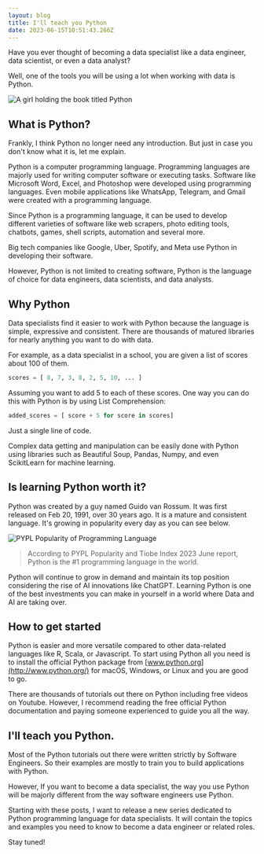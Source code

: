 ```yaml
---
layout: blog
title: I'll teach you Python
date: 2023-06-15T10:51:43.266Z
---
```


Have you ever thought of becoming a data specialist like a data engineer, data scientist, or even a data analyst?

Well, one of the tools you will be using a lot when working with data is Python.

![A girl holding the book titled Python](https://jeremyikwuje.link/uploads/python-girl-book.png)

## What is Python?

Frankly, I think Python no longer need any introduction. But just in case you don't know what it is, let me explain.

Python is a computer programming language. Programming languages are majorly used for writing computer software or executing tasks. Software like Microsoft Word, Excel, and Photoshop were developed using programming languages. Even mobile applications like WhatsApp, Telegram, and Gmail were created with a programming language.

Since Python is a programming language, it can be used to develop different varieties of software like web scrapers, photo editing tools, chatbots, games, shell scripts, automation and several more.

Big tech companies like Google, Uber, Spotify, and Meta use Python in developing their software.

However, Python is not limited to creating software, Python is the language of choice for data engineers, data scientists, and data analysts.

## Why Python

Data specialists find it easier to work with Python because the language is simple, expressive and consistent. There are thousands of matured libraries for nearly anything you want to do with data.

For example, as a data specialist in a school, you are given a list of scores about 100 of them.

```python
scores = [ 8, 7, 3, 8, 2, 5, 10, ... ]

```

Assuming you want to add 5 to each of these scores. One way you can do this with Python is by using List Comprehension:

```python
added_scores = [ score + 5 for score in scores]

```

Just a single line of code.

Complex data getting and manipulation can be easily done with Python using libraries such as Beautiful Soup, Pandas, Numpy, and even ScikitLearn for machine learning.

## Is learning Python worth it?

Python was created by a guy named Guido van Rossum. It was first released on Feb 20, 1991, over 30 years ago. It is a mature and consistent language. It's growing in popularity every day as you can see below.

![PYPL Popularity of Programming Language](https://jeremyikwuje.link/uploads/python-usage-statistic.png)

> According to PYPL Popularity and Tiobe Index 2023 June report, Python is the #1 programming language in the world.

Python will continue to grow in demand and maintain its top position considering the rise of AI innovations like ChatGPT. Learning Python is one of the best investments you can make in yourself in a world where Data and AI are taking over.

## How to get started 
Python is easier and more versatile compared to other data-related languages like R, Scala, or Javascript. To start using Python all you need is to install the official Python package from [www.python.org](http://www.python.org/) for macOS, Windows, or Linux and you are good to go.

There are thousands of tutorials out there on Python including free videos on Youtube. However, I recommend reading the free official Python documentation and paying someone experienced to guide you all the way.

## I'll teach you Python.
Most of the Python tutorials out there were written strictly by Software Engineers. So their examples are mostly to train you to build applications with Python.

However, If you want to become a data specialist, the way you use Python will be majorly different from the way software engineers use Python.

Starting with these posts, I want to release a new series dedicated to Python programming language for data specialists. It will contain the topics and examples you need to know to become a data engineer or related roles.

Stay tuned!